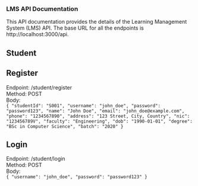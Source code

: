 ### LMS API Documentation
This API documentation provides the details of the Learning Management System (LMS) API. The base URL for all the endpoints is http://localhost:3000/api.

## Student

## Register
Endpoint: /student/register   
Method: POST  
Body:  
``
{
    "studentId": "S001",
    "username": "john_doe",
    "password": "password123",
    "name": "John Doe",
    "email": "john_doe@example.com",
    "phone": "1234567890",
    "address": "123 Street, City, Country",
    "nic": "123456789V",
    "faculty": "Engineering",
    "dob": "1990-01-01",
    "degree": "BSc in Computer Science",
    "batch": "2020"
}
``  
  
## Login  
Endpoint: /student/login  
Method: POST  
Body:  
``
{
    "username": "john_doe",
    "password": "password123"
}
``
